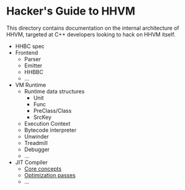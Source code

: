 # Hacker's Guide to HHVM

This directory contains documentation on the internal architecture of HHVM,
targeted at C++ developers looking to hack on HHVM itself.

* HHBC spec
* Frontend
  * Parser
  * Emitter
  * HHBBC
  * ...
* VM Runtime
  * Runtime data structures
    * Unit
    * Func
    * PreClass/Class
    * SrcKey
  * Execution Context
  * Bytecode interpreter
  * Unwinder
  * Treadmill
  * Debugger
  * ...
* JIT Compiler
  * [Core concepts](jit-core.md)
  * [Optimization passes](jit-optimizations.md)
  * ...
